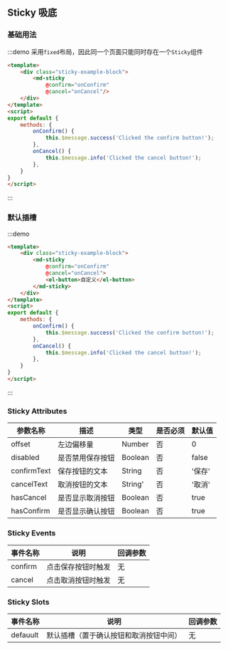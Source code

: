 ## Sticky 吸底


### 基础用法
:::demo 采用`fixed`布局，因此同一个页面只能同时存在一个`Sticky`组件

```html
<template>
    <div class="sticky-example-block">
        <md-sticky
            @confirm="onConfirm"
            @cancel="onCancel"/>
    </div>
</template>
<script>
export default {
    methods: {
        onConfirm() {
            this.$message.success('Clicked the confirm button!');
        },
        onCancel() {
            this.$message.info('Clicked the cancel button!');
        },
    }
}
</script>
```
:::

### 默认插槽
:::demo
```html
<template>
    <div class="sticky-example-block">
        <md-sticky
            @confirm="onConfirm"
            @cancel="onCancel">
            <el-button>自定义</el-button>
        </md-sticky>
    </div>
</template>
<script>
export default {
    methods: {
        onConfirm() {
            this.$message.success('Clicked the confirm button!');
        },
        onCancel() {
            this.$message.info('Clicked the cancel button!');
        },
    }
}
</script>
```
:::


### Sticky Attributes

| 参数名称   | 描述                                                  | 类型    |是否必须    |默认值    |
| ---------- | ----------------------------------------------------- | ------------ | ------------ | ------------ |
| offset      | 左边偏移量                              | Number |否 |0 |
| disabled      | 是否禁用保存按钮                              | Boolean |否 |false |
| confirmText      | 保存按钮的文本                              | String |否 |'保存' |
| cancelText      | 取消按钮的文本                              | String' |否 |'取消' |
| hasCancel      | 是否显示取消按钮                              | Boolean |否 |true |
| hasConfirm      | 是否显示确认按钮                              | Boolean |否 |true |

### Sticky Events

| 事件名称   | 说明                                                  | 回调参数     |
| ---------- | ----------------------------------------------------- | ------------ |
| confirm      | 点击保存按钮时触发                                 | 无 |
| cancel       | 点击取消按钮时触发                              | 无 |
### Sticky Slots

| 事件名称     | 说明                                                  | 回调参数     |
| ---------- | ----------------------------------------------------- | ------------ |
| defauult   | 默认插槽（置于确认按钮和取消按钮中间）   | 无 |
